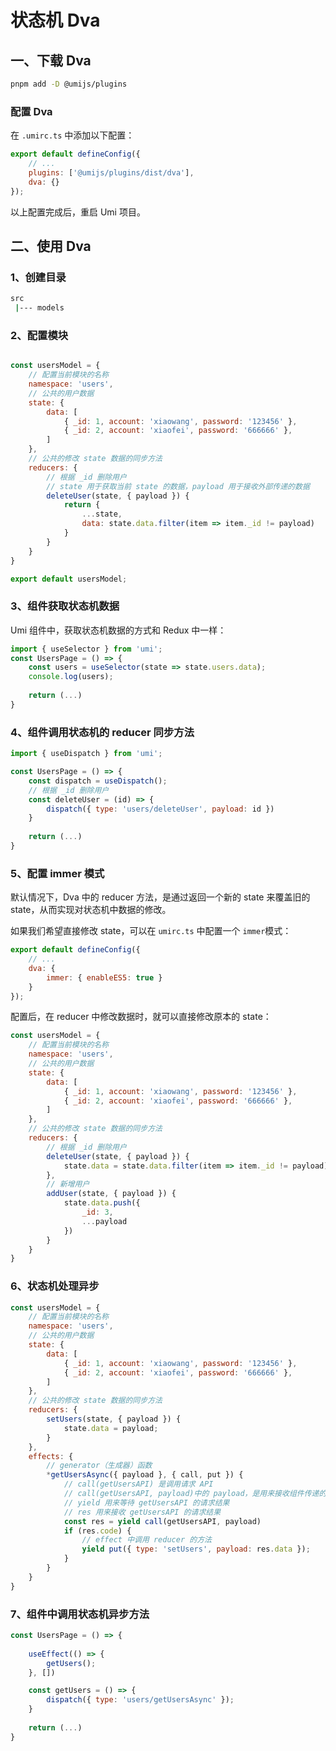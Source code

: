 # 状态机 Dva

## 一、下载 Dva

```bash
pnpm add -D @umijs/plugins
```

### 配置 Dva

在 `.umirc.ts` 中添加以下配置：

```js
export default defineConfig({
	// ...
	plugins: ['@umijs/plugins/dist/dva'],
	dva: {}
});
```

以上配置完成后，重启 Umi 项目。

## 二、使用 Dva

### 1、创建目录

```bash
src
 |--- models
```

### 2、配置模块

```js

const usersModel = {
    // 配置当前模块的名称
    namespace: 'users',
    // 公共的用户数据
    state: {
        data: [
            { _id: 1, account: 'xiaowang', password: '123456' },
            { _id: 2, account: 'xiaofei', password: '666666' },
        ]
    },
    // 公共的修改 state 数据的同步方法
    reducers: {
        // 根据 _id 删除用户
        // state 用于获取当前 state 的数据，payload 用于接收外部传递的数据
        deleteUser(state, { payload }) {
            return {
                ...state,
                data: state.data.filter(item => item._id != payload)
            }
        }
    }
}

export default usersModel;
```

### 3、组件获取状态机数据

Umi 组件中，获取状态机数据的方式和 Redux 中一样：

```jsx
import { useSelector } from 'umi';
const UsersPage = () => {
    const users = useSelector(state => state.users.data);
	console.log(users); 
    
    return (...)
}
```

### 4、组件调用状态机的 reducer 同步方法

```js
import { useDispatch } from 'umi';

const UsersPage = () => {
    const dispatch = useDispatch();
    // 根据 _id 删除用户
    const deleteUser = (id) => {
        dispatch({ type: 'users/deleteUser', payload: id })
    }
    
    return (...)
}
```

### 5、配置 immer 模式

默认情况下，Dva 中的 reducer 方法，是通过返回一个新的 state 来覆盖旧的 state，从而实现对状态机中数据的修改。

如果我们希望直接修改 state，可以在 `umirc.ts` 中配置一个 `immer`模式：

```js
export default defineConfig({
	// ...
	dva: {
		immer: { enableES5: true }
	}
});
```

配置后，在 reducer 中修改数据时，就可以直接修改原本的 state：

```js
const usersModel = {
    // 配置当前模块的名称
    namespace: 'users',
    // 公共的用户数据
    state: {
        data: [
            { _id: 1, account: 'xiaowang', password: '123456' },
            { _id: 2, account: 'xiaofei', password: '666666' },
        ]
    },
    // 公共的修改 state 数据的同步方法
    reducers: {
        // 根据 _id 删除用户
        deleteUser(state, { payload }) {
            state.data = state.data.filter(item => item._id != payload);
        },
        // 新增用户
        addUser(state, { payload }) {
            state.data.push({
                _id: 3,
                ...payload
            })
        }
    }
}

```

### 6、状态机处理异步

```js
const usersModel = {
    // 配置当前模块的名称
    namespace: 'users',
    // 公共的用户数据
    state: {
        data: [
            { _id: 1, account: 'xiaowang', password: '123456' },
            { _id: 2, account: 'xiaofei', password: '666666' },
        ]
    },
    // 公共的修改 state 数据的同步方法
    reducers: {
        setUsers(state, { payload }) {
            state.data = payload;
        }
    },
    effects: {
        // generator（生成器）函数
        *getUsersAsync({ payload }, { call, put }) {
            // call(getUsersAPI) 是调用请求 API
            // call(getUsersAPI, payload)中的 payload，是用来接收组件传递的参数，并传递给 getUsersAPI
            // yield 用来等待 getUsersAPI 的请求结果
            // res 用来接收 getUsersAPI 的请求结果
            const res = yield call(getUsersAPI, payload)
            if (res.code) {
                // effect 中调用 reducer 的方法
                yield put({ type: 'setUsers', payload: res.data });
            }
        }
    }
}
```

### 7、组件中调用状态机异步方法

```jsx
const UsersPage = () => {
    
    useEffect(() => {
        getUsers();
    }, [])

    const getUsers = () => {
        dispatch({ type: 'users/getUsersAsync' });
    }
    
    return (...)
}
```

